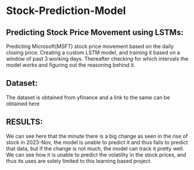 # Stock-Prediction-Model

## Predicting Stock Price Movement using LSTMs:
Predicting Microsoft(MSFT) stock price movement based on the daily closing price. Creating a custom LSTM model, and training it based on a window of past 3 working days. Thereafter checking for which intervals the model works and figuring out the reasoning behind it.

## Dataset: 
The dataset is obtained from yfinance and a link to the same can be obtained here


## RESULTS:
We can see here that the minute there is a big change as seen in the rise of stock in 2023-Nov, the model is unable to predict it and thus fails to predict that data, but if the change is not much, the model can track it pretty well. We can see how it is unable to predict the volatility in the stock prices, and thus its uses are solely limited to this learning based project.
